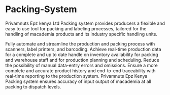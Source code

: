 # Packing-System


Privamnuts Epz kenya Ltd Packing system provides producers a flexible and easy to use tool for packing and labeling processes, tailored for the handling of macademia products and its industry specific handling units.

Fully automate and streamline the production and packing process with scanners, label printers, and barcoding. Achieve real-time production data for a complete and up to date handle on inventory availability for packing and warehouse staff and for production planning and scheduling. 
Reduce the possibility of manual data-entry errors and omissions. Ensure a more complete and accurate product history and end-to-end traceability with real-time reporting to the production system. Privamnuts Epz Kenya Packing system ensures accuracy of input output of macademia at all packing to dispatch levels.
